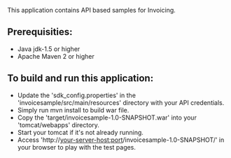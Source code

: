 This application contains API based samples for Invoicing. 

Prerequisities:
---------------
*	Java jdk-1.5 or higher
*	Apache Maven 2 or higher

To build and run this application:
----------------------------------

*   Update the 'sdk_config.properties' in the 'invoicesample/src/main/resources' directory with your API credentials.
*	Simply run mvn install to build war file.
*	Copy the 'target/invoicesample-1.0-SNAPSHOT.war' into your 'tomcat/webapps' directory.
*	Start your tomcat if it's not already running.
*	Access 'http://<your-server-host:port>/invoicesample-1.0-SNAPSHOT/' in your browser to play with the test pages.